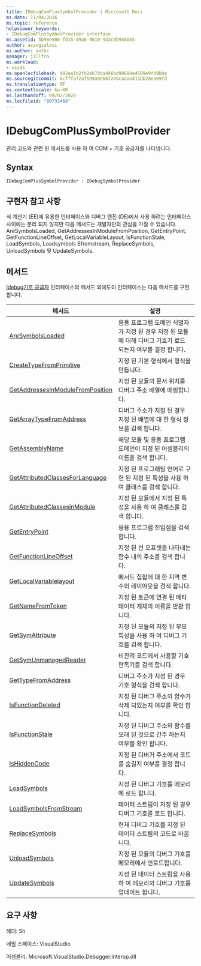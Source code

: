 ```yaml
---
title: IDebugComPlusSymbolProvider | Microsoft Docs
ms.date: 11/04/2016
ms.topic: reference
helpviewer_keywords:
- IDebugComPlusSymbolProvider interface
ms.assetid: 5b98e908-fd15-49a6-9010-933c9b948085
author: acangialosi
ms.author: anthc
manager: jillfra
ms.workload:
- vssdk
ms.openlocfilehash: 482ea1b2fb2eb7ddad46bd99694e4599e9fd9bbe
ms.sourcegitcommit: 6cfffa72af599a9d667249caaaa411bb28ea69fd
ms.translationtype: MT
ms.contentlocale: ko-KR
ms.lasthandoff: 09/02/2020
ms.locfileid: "80733468"
---
```

# <a name="idebugcomplussymbolprovider"></a>IDebugComPlusSymbolProvider
관리 코드와 관련 된 메서드를 사용 하 여 COM + 기호 공급자를 나타냅니다.

## <a name="syntax"></a>Syntax

```
IDebugComPlusSymbolProvider : IDebugSymbolProvider
```

## <a name="notes-for-implementers"></a>구현자 참고 사항
 식 계산기 (EE)에 유용한 인터페이스와 디버그 엔진 (DE)에서 사용 하려는 인터페이스 사이에는 분리 되지 않지만 다음 메서드는 개발자만의 관심을 가질 수 있습니다. AreSymbolsLoaded, GetAddressesInModuleFromPosition, GetEntryPoint, GetFunctionLineOffset, GetLocalVariableLayout, IsFunctionStale, LoadSymbols, Loadsymbols Sfromstream, ReplaceSymbols, UnloadSymbols 및 UpdateSymbols.

## <a name="methods"></a>메서드
 [Idebug기호 공급자](../../../extensibility/debugger/reference/idebugsymbolprovider.md) 인터페이스의 메서드 외에도이 인터페이스는 다음 메서드를 구현 합니다.

|메서드|설명|
|------------|-----------------|
|[AreSymbolsLoaded](../../../extensibility/debugger/reference/idebugcomplussymbolprovider-aresymbolsloaded.md)|응용 프로그램 도메인 식별자가 지정 된 경우 지정 된 모듈에 대해 디버그 기호가 로드 되는지 여부를 결정 합니다.|
|[CreateTypeFromPrimitive](../../../extensibility/debugger/reference/idebugcomplussymbolprovider-createtypefromprimitive.md)|지정 된 기본 형식에서 형식을 만듭니다.|
|[GetAddressesInModuleFromPosition](../../../extensibility/debugger/reference/idebugcomplussymbolprovider-getaddressesinmodulefromposition.md)|지정 된 모듈의 문서 위치를 디버그 주소 배열에 매핑합니다.|
|[GetArrayTypeFromAddress](../../../extensibility/debugger/reference/idebugcomplussymbolprovider-getarraytypefromaddress.md)|디버그 주소가 지정 된 경우 지정 된 배열에 대 한 형식 정보를 검색 합니다.|
|[GetAssemblyName](../../../extensibility/debugger/reference/idebugcomplussymbolprovider-getassemblyname.md)|해당 모듈 및 응용 프로그램 도메인이 지정 된 어셈블리의 이름을 검색 합니다.|
|[GetAttributedClassesForLanguage](../../../extensibility/debugger/reference/idebugcomplussymbolprovider-getattributedclassesforlanguage.md)|지정 된 프로그래밍 언어로 구현 된 지정 된 특성을 사용 하 여 클래스를 검색 합니다.|
|[GetAttributedClassesinModule](../../../extensibility/debugger/reference/idebugcomplussymbolprovider-getattributedclassesinmodule.md)|지정 된 모듈에서 지정 된 특성을 사용 하 여 클래스를 검색 합니다.|
|[GetEntryPoint](../../../extensibility/debugger/reference/idebugcomplussymbolprovider-getentrypoint.md)|응용 프로그램 진입점을 검색 합니다.|
|[GetFunctionLineOffset](../../../extensibility/debugger/reference/idebugcomplussymbolprovider-getfunctionlineoffset.md)|지정 된 선 오프셋을 나타내는 함수 내의 주소를 검색 합니다.|
|[GetLocalVariablelayout](../../../extensibility/debugger/reference/idebugcomplussymbolprovider-getlocalvariablelayout.md)|메서드 집합에 대 한 지역 변수의 레이아웃을 검색 합니다.|
|[GetNameFromToken](../../../extensibility/debugger/reference/idebugcomplussymbolprovider-getnamefromtoken.md)|지정 된 토큰에 연결 된 메타 데이터 개체의 이름을 반환 합니다.|
|[GetSymAttribute](../../../extensibility/debugger/reference/idebugcomplussymbolprovider-getsymattribute.md)|지정 된 모듈의 지정 된 부모 특성을 사용 하 여 디버그 기호를 검색 합니다.|
|[GetSymUnmanagedReader](../../../extensibility/debugger/reference/idebugcomplussymbolprovider-getsymunmanagedreader.md)|비관리 코드에서 사용할 기호 판독기를 검색 합니다.|
|[GetTypeFromAddress](../../../extensibility/debugger/reference/idebugcomplussymbolprovider-gettypefromaddress.md)|디버그 주소가 지정 된 경우 기호 형식을 검색 합니다.|
|[IsFunctionDeleted](../../../extensibility/debugger/reference/idebugcomplussymbolprovider-isfunctiondeleted.md)|지정 된 디버그 주소의 함수가 삭제 되었는지 여부를 확인 합니다.|
|[IsFunctionStale](../../../extensibility/debugger/reference/idebugcomplussymbolprovider-isfunctionstale.md)|지정 된 디버그 주소의 함수를 오래 된 것으로 간주 하는지 여부를 확인 합니다.|
|[IsHiddenCode](../../../extensibility/debugger/reference/idebugcomplussymbolprovider-ishiddencode.md)|지정 된 디버거 주소에서 코드를 숨길지 여부를 결정 합니다.|
|[LoadSymbols](../../../extensibility/debugger/reference/idebugcomplussymbolprovider-loadsymbols.md)|지정 된 디버그 기호를 메모리에 로드 합니다.|
|[LoadSymbolsFromStream](../../../extensibility/debugger/reference/idebugcomplussymbolprovider-loadsymbolsfromstream.md)|데이터 스트림이 지정 된 경우 디버그 기호를 로드 합니다.|
|[ReplaceSymbols](../../../extensibility/debugger/reference/idebugcomplussymbolprovider-replacesymbols.md)|현재 디버그 기호를 지정 된 데이터 스트림의 코드로 바꿉니다.|
|[UnloadSymbols](../../../extensibility/debugger/reference/idebugcomplussymbolprovider-unloadsymbols.md)|지정 된 모듈의 디버그 기호를 메모리에서 언로드합니다.|
|[UpdateSymbols](../../../extensibility/debugger/reference/idebugcomplussymbolprovider-updatesymbols.md)|지정 된 데이터 스트림을 사용 하 여 메모리의 디버그 기호를 업데이트 합니다.|

## <a name="requirements"></a>요구 사항
 헤더: Sh

 네임 스페이스: VisualStudio

 어셈블리: Microsoft.VisualStudio.Debugger.Interop.dll
